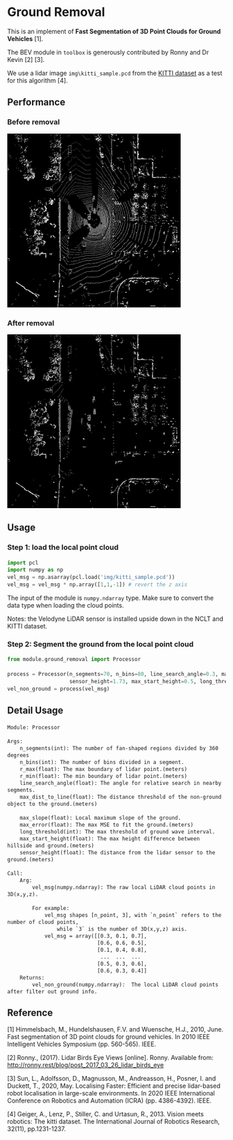 # Ground Removal

This is an implement of **Fast Segmentation of 3D Point Clouds for Ground Vehicles** [1].

The BEV module in `toolbox` is generously contributed by Ronny and Dr Kevin [2] [3].

We use a lidar image `img\kitti_sample.pcd` from the [KITTI dataset](http://www.cvlibs.net/datasets/kitti/) as a test for this algorithm [4].


## Performance
### Before removal
![](img/kitti_raw.png)

### After removal
![](img/kitti_non_ground.png)

## Usage

### Step 1: load the local point cloud

```python
import pcl
import numpy as np
vel_msg = np.asarray(pcl.load('img/kitti_sample.pcd'))
vel_msg = vel_msg * np.array([1,1,-1]) # revert the z axis
```
The input of the module is `numpy.ndarray` type. Make sure to convert the data type when loading the cloud points.

Notes: the Velodyne LiDAR sensor is installed upside down in the NCLT and KITTI dataset.

### Step 2: Segment the ground from the local point cloud

```python
from module.ground_removal import Processor

process = Processor(n_segments=70, n_bins=80, line_search_angle=0.3, max_dist_to_line=0.15,
                    sensor_height=1.73, max_start_height=0.5, long_threshold=8)
vel_non_ground = process(vel_msg)
```

## Detail Usage

```
Module: Processor

Args:
    n_segments(int): The number of fan-shaped regions divided by 360 degrees
    n_bins(int): The number of bins divided in a segment.
    r_max(float): The max boundary of lidar point.(meters)
    r_min(float): The min boundary of lidar point.(meters)
    line_search_angle(float): The angle for relative search in nearby segments.
    max_dist_to_line(float): The distance threshold of the non-ground object to the ground.(meters)

    max_slope(float): Local maximum slope of the ground.
    max_error(float): The max MSE to fit the ground.(meters)
    long_threshold(int): The max threshold of ground wave interval.
    max_start_height(float): The max height difference between hillside and ground.(meters)
    sensor_height(float): The distance from the lidar sensor to the ground.(meters)

Call:
    Arg:
        vel_msg(numpy.ndarray): The raw local LiDAR cloud points in 3D(x,y,z).
        
        For example:
            vel_msg shapes [n_point, 3], with `n_point` refers to the number of cloud points, 
                while `3` is the number of 3D(x,y,z) axis.
            vel_msg = array([[0.3, 0.1, 0.7],
                             [0.6, 0.6, 0.5],
                             [0.1, 0.4, 0.8],
                              ...  ...  ...
                             [0.5, 0.3, 0.6],
                             [0.6, 0.3, 0.4]]
    Returns:
        vel_non_ground(numpy.ndarray):  The local LiDAR cloud points after filter out ground info.
```

## Reference

[1] Himmelsbach, M., Hundelshausen, F.V. and Wuensche, H.J., 2010, June. Fast segmentation of 3D point clouds for ground vehicles. In 2010 IEEE Intelligent Vehicles Symposium (pp. 560-565). IEEE.

[2] Ronny., (2017). Lidar Birds Eye Views [online]. Ronny. Available from: http://ronny.rest/blog/post_2017_03_26_lidar_birds_eye

[3] Sun, L., Adolfsson, D., Magnusson, M., Andreasson, H., Posner, I. and Duckett, T., 2020, May. Localising Faster: Efficient and precise lidar-based robot localisation in large-scale environments. In 2020 IEEE International Conference on Robotics and Automation (ICRA) (pp. 4386-4392). IEEE.

[4] Geiger, A., Lenz, P., Stiller, C. and Urtasun, R., 2013. Vision meets robotics: The kitti dataset. The International Journal of Robotics Research, 32(11), pp.1231-1237.
